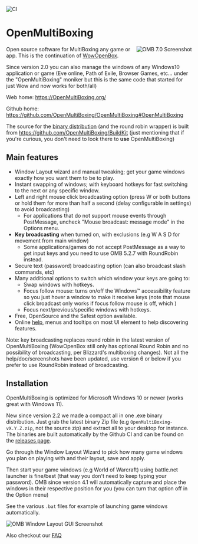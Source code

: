 ![CI](https://github.com/OpenMultiBoxing/OpenMultiBoxing/workflows/CI/badge.svg)
# OpenMultiBoxing
<img src="https://OpenMultiBoxing.org/sshot7_0.png" alt="OMB 7.0 Screenshot" align="right">

Open source software for MultiBoxing any game or app. This is the continuation of [WowOpenBox](https://wowopenbox.org/).

Since version 2.0 you can also manage the windows of any Windows10 application or game (Eve online, Path of Exile, Browser Games, etc... under the "OpenMultiBoxing" moniker but this is the same code that started for just Wow and now works for both/all)

Web home: https://OpenMultiBoxing.org/

Github home: https://github.com/OpenMultiBoxing/OpenMultiBoxing#OpenMultiBoxing

The source for the [binary distribution](https://github.com/OpenMultiBoxing/OpenMultiBoxing/releases) (and the round robin wrapper) is built from https://github.com/OpenMultiBoxing/BuildKit (just mentioning that if you're curious, you don't need to look there to **use** OpenMultiBoxing)

## Main features

- Window Layout wizard and manual tweaking; get your game windows exactly how you want them to be to play.
- Instant swapping of windows; with keyboard hotkeys for fast switching to the next or any specific window.
- Left and right mouse click broadcasting option (press W or both buttons or hold them for more than half a second (delay configurable in settings) to avoid broadcasting)
   - For applications that do not support mouse events through PostMessage, uncheck "Mouse broadcast: message mode" in the Options menu.
- **Key broadcasting** when turned on, with exclusions (e.g W A S D for movement from main window)
   - Some applications/games do not accept PostMessage as a way to get input keys and you need to use OMB 5.2.7 with RoundRobin instead.
- Secure text (password) broadcasting option (can also broadcast slash commands, etc)
- Many additional options to switch which window your keys are going to:
  - Swap windows with hotkeys.
  - Focus follow mouse: turns on/off the Windows&trade; accessibility feature so you just hover a window to make it receive keys (note that mouse click broadcast only works if focus follow mouse is off, which )
  - Focus next/previous/specific windows with hotkeys.
- Free, OpenSource and the Safest option available.
- Online [help](https://OpenMultiBoxing.org/help), menus and tooltips on most UI element to help discovering features.

Note: key broadcasting replaces round robin in the latest version of OpenMultiBoxing (WowOpenBox still only has optional Round Robin and no possibility of broadcasting, per Blizzard's multiboxing changes). Not all the help/doc/screenshots have been updated, use version 6 or below if you prefer to use RoundRobin instead of broadcasting.

## Installation

OpenMultiBoxing is optimized for Microsoft Windows 10 or newer (works great with Windows 11).

New since version 2.2 we made a compact all in one .exe binary distribution. Just grab the latest binary Zip file (e.g `OpenMultiBoxing-vX.Y.Z.zip`, not the source zip) and extract all to your desktop for instance. The binaries are built automatically by the Github CI and can be found on the [releases page](https://github.com/OpenMultiBoxing/OpenMultiBoxing/releases).

Go through the Window Layout Wizard to pick how many game windows you plan on playing with and their layout, save and apply.

Then start your game windows (e.g World of Warcraft) using battle.net launcher is fine/best (that way you don't need to keep typing your password). OMB since version 4.1 will automatically capture and place the windows in their respective position for you (you can turn that option off in the Option menu)

See the various `.bat` files for example of launching game windows automatically.

![OMB Window Layout GUI Screenshot](https://wowopenbox.org/sshotWindowLayout.png?src=github)

Also checkout our [FAQ](https://github.com/OpenMultiBoxing/OpenMultiBoxing/wiki/FAQ)
